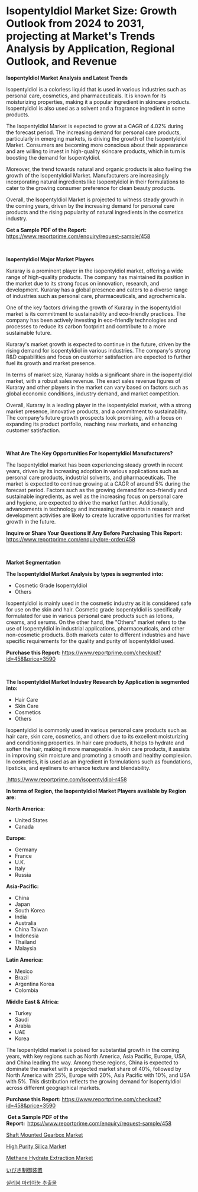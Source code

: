 <p><h1>Isopentyldiol Market Size: Growth Outlook from 2024 to 2031, projecting at Market's Trends Analysis by Application, Regional Outlook, and Revenue</h1></p><p><strong>Isopentyldiol Market Analysis and Latest Trends</strong></p>
<p><p>Isopentyldiol is a colorless liquid that is used in various industries such as personal care, cosmetics, and pharmaceuticals. It is known for its moisturizing properties, making it a popular ingredient in skincare products. Isopentyldiol is also used as a solvent and a fragrance ingredient in some products.</p><p>The Isopentyldiol Market is expected to grow at a CAGR of 4.02% during the forecast period. The increasing demand for personal care products, particularly in emerging markets, is driving the growth of the Isopentyldiol Market. Consumers are becoming more conscious about their appearance and are willing to invest in high-quality skincare products, which in turn is boosting the demand for Isopentyldiol.</p><p>Moreover, the trend towards natural and organic products is also fueling the growth of the Isopentyldiol Market. Manufacturers are increasingly incorporating natural ingredients like Isopentyldiol in their formulations to cater to the growing consumer preference for clean beauty products.</p><p>Overall, the Isopentyldiol Market is projected to witness steady growth in the coming years, driven by the increasing demand for personal care products and the rising popularity of natural ingredients in the cosmetics industry.</p></p>
<p><strong>Get a Sample PDF of the Report:&nbsp;</strong> <a href="https://www.reportprime.com/enquiry/request-sample/458">https://www.reportprime.com/enquiry/request-sample/458</a></p>
<p>&nbsp;</p>
<p><strong>Isopentyldiol Major Market Players</strong></p>
<p><p>Kuraray is a prominent player in the isopentyldiol market, offering a wide range of high-quality products. The company has maintained its position in the market due to its strong focus on innovation, research, and development. Kuraray has a global presence and caters to a diverse range of industries such as personal care, pharmaceuticals, and agrochemicals.</p><p>One of the key factors driving the growth of Kuraray in the isopentyldiol market is its commitment to sustainability and eco-friendly practices. The company has been actively investing in eco-friendly technologies and processes to reduce its carbon footprint and contribute to a more sustainable future.</p><p>Kuraray's market growth is expected to continue in the future, driven by the rising demand for isopentyldiol in various industries. The company's strong R&D capabilities and focus on customer satisfaction are expected to further fuel its growth and market presence.</p><p>In terms of market size, Kuraray holds a significant share in the isopentyldiol market, with a robust sales revenue. The exact sales revenue figures of Kuraray and other players in the market can vary based on factors such as global economic conditions, industry demand, and market competition.</p><p>Overall, Kuraray is a leading player in the isopentyldiol market, with a strong market presence, innovative products, and a commitment to sustainability. The company's future growth prospects look promising, with a focus on expanding its product portfolio, reaching new markets, and enhancing customer satisfaction.</p></p>
<p>&nbsp;</p>
<p><strong>What Are The Key Opportunities For Isopentyldiol Manufacturers?</strong></p>
<p><p>The Isopentyldiol market has been experiencing steady growth in recent years, driven by its increasing adoption in various applications such as personal care products, industrial solvents, and pharmaceuticals. The market is expected to continue growing at a CAGR of around 5% during the forecast period. Factors such as the growing demand for eco-friendly and sustainable ingredients, as well as the increasing focus on personal care and hygiene, are expected to drive the market further. Additionally, advancements in technology and increasing investments in research and development activities are likely to create lucrative opportunities for market growth in the future.</p></p>
<p><strong>Inquire or Share Your Questions If Any Before Purchasing This Report:</strong> <a href="https://www.reportprime.com/enquiry/pre-order/458">https://www.reportprime.com/enquiry/pre-order/458</a></p>
<p>&nbsp;</p>
<p><strong>Market Segmentation</strong></p>
<p><strong>The Isopentyldiol Market Analysis by types is segmented into:</strong></p>
<p><ul><li>Cosmetic Grade Isopentyldiol</li><li>Others</li></ul></p>
<p><p>Isopentyldiol is mainly used in the cosmetic industry as it is considered safe for use on the skin and hair. Cosmetic grade Isopentyldiol is specifically formulated for use in various personal care products such as lotions, creams, and serums. On the other hand, the "Others" market refers to the use of Isopentyldiol in industrial applications, pharmaceuticals, and other non-cosmetic products. Both markets cater to different industries and have specific requirements for the quality and purity of Isopentyldiol used.</p></p>
<p><strong>Purchase this Report:&nbsp;</strong><a href="https://www.reportprime.com/checkout?id=458&price=3590">https://www.reportprime.com/checkout?id=458&price=3590</a></p>
<p>&nbsp;</p>
<p><strong>The Isopentyldiol Market Industry Research by Application is segmented into:</strong></p>
<p><ul><li>Hair Care</li><li>Skin Care</li><li>Cosmetics</li><li>Others</li></ul></p>
<p><p>Isopentyldiol is commonly used in various personal care products such as hair care, skin care, cosmetics, and others due to its excellent moisturizing and conditioning properties. In hair care products, it helps to hydrate and soften the hair, making it more manageable. In skin care products, it assists in improving skin moisture and promoting a smooth and healthy complexion. In cosmetics, it is used as an ingredient in formulations such as foundations, lipsticks, and eyeliners to enhance texture and blendability.</p></p>
<p><a href="https://www.reportprime.com/isopentyldiol-r458">&nbsp;https://www.reportprime.com/isopentyldiol-r458</a></p>
<p><strong>In terms of Region, the Isopentyldiol Market Players available by Region are:</strong></p>
<p>
    <p> <strong> North America: </strong>
        <ul>
            <li>United States</li>
            <li>Canada</li>
        </ul>
        </p> 
    <p> <strong> Europe: </strong>
        <ul>
            <li>Germany</li>
            <li>France</li>
            <li>U.K.</li>
            <li>Italy</li>
            <li>Russia</li>
        </ul>
        </p> 
    <p> <strong> Asia-Pacific: </strong>
        <ul>
            <li>China</li>
            <li>Japan</li>
            <li>South Korea</li>
            <li>India</li>
            <li>Australia</li>
            <li>China Taiwan</li>
            <li>Indonesia</li>
            <li>Thailand</li>
            <li>Malaysia</li>
        </ul>
        </p> 
    <p> <strong> Latin America: </strong>
        <ul>
            <li>Mexico</li>
            <li>Brazil</li>
            <li>Argentina Korea</li>
            <li>Colombia</li>
        </ul>
        </p> 
    <p> <strong> Middle East & Africa: </strong>
        <ul>
            <li>Turkey</li>
            <li>Saudi</li>
            <li>Arabia</li>
            <li>UAE</li>
            <li>Korea</li>
        </ul>
    </p>
    </p>
<p><p>The Isopentyldiol market is poised for substantial growth in the coming years, with key regions such as North America, Asia Pacific, Europe, USA, and China leading the way. Among these regions, China is expected to dominate the market with a projected market share of 40%, followed by North America with 25%, Europe with 20%, Asia Pacific with 10%, and USA with 5%. This distribution reflects the growing demand for Isopentyldiol across different geographical markets.</p></p>
<p><strong>Purchase this Report: </strong><a href="https://www.reportprime.com/checkout?id=458&price=3590">https://www.reportprime.com/checkout?id=458&price=3590</a></p>
<p>&nbsp;<strong>Get a Sample PDF of the Report:&nbsp;&nbsp;</strong><a href="https://www.reportprime.com/enquiry/request-sample/458">https://www.reportprime.com/enquiry/request-sample/458</a></p>
<p><strong></strong></p>
<p><p><a href="https://www.linkedin.com/pulse/shaft-mounted-gearbox-market-forecast-global-trends-analysis-byx2e">Shaft Mounted Gearbox Market</a></p><p><a href="https://github.com/pennyaldbrittonh658/Market-Research-Report-List-1/blob/main/high-purity-silica-market.md">High Purity Silica Market</a></p><p><a href="https://issuu.com/reportprime-2/docs/methane-hydrate-extraction-market-size-2030.pptx">Methane Hydrate Extraction Market</a></p><p><a href="https://medium.com/@cielostamm/%E3%81%84%E3%81%B3%E3%81%8D%E3%82%B3%E3%83%B3%E3%83%88%E3%83%AD%E3%83%BC%E3%83%AB%E3%83%87%E3%83%90%E3%82%A4%E3%82%B9%E5%B8%82%E5%A0%B4%E3%81%AE%E3%83%88%E3%83%AC%E3%83%B3%E3%83%89-%E3%81%84%E3%81%B3%E3%81%8D%E3%82%B3%E3%83%B3%E3%83%88%E3%83%AD%E3%83%BC%E3%83%AB%E3%83%87%E3%83%90%E3%82%A4%E3%82%B9%E5%B8%82%E5%A0%B4%E3%81%AE%E6%B4%9E%E5%AF%9F%E3%81%A8%E4%BA%88%E6%B8%AC%E5%88%86%E6%9E%90-2024%E5%B9%B4-2031%E5%B9%B4-%E3%81%AB%E7%84%A6%E7%82%B9%E3%82%92%E5%BD%93%E3%81%A6%E3%82%8B-6b0a17f5d929">いびき制御装置</a></p><p><a href="https://medium.com/@soloncarter42/%EA%B8%80%EB%A1%9C%EB%B2%8C-%EB%B2%88%EC%95%84%EC%88%98%EB%A6%AC-%EC%B6%94%EC%B6%9C%EB%AC%BC-%EC%8B%9C%EC%9E%A5-%EA%B8%B0%ED%9A%8C-%EB%B0%8F-2024%EB%85%84%EB%B6%80%ED%84%B0-2031%EB%85%84%EA%B9%8C%EC%A7%80%EC%9D%98-%EC%98%88%EC%B8%A1-2e8e0dd970d0">실리붐 마리아눔 추출물</a></p></p>